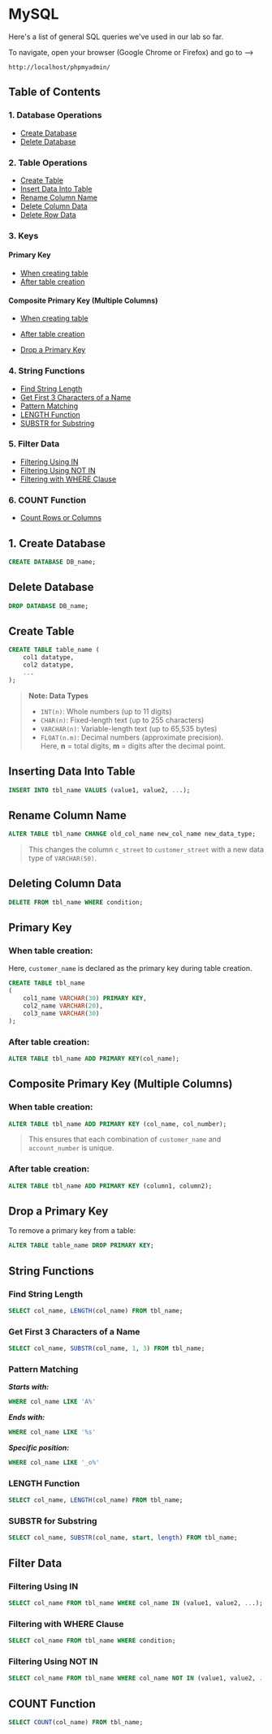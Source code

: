 #  MySQL  
Here's a list of general SQL queries we've used in our lab so far.

To navigate, open your browser (Google Chrome or Firefox) and go to -->

```
http://localhost/phpmyadmin/
```
## Table of Contents

### 1. Database Operations
- [Create Database](#create-database)  
- [Delete Database](#delete-database)

### 2. Table Operations
- [Create Table](#create-table)  
- [Insert Data Into Table](#inserting-data-into-table)  
- [Rename Column Name](#rename-column-name)  
- [Delete Column Data](#deleting-column-data)  
- [Delete Row Data](#deleting-row-data)

### 3. Keys
#### Primary Key
- [When creating table](#when-table-creation)  
- [After table creation](#after-table-creation)  

#### Composite Primary Key (Multiple Columns)
- [When creating table](#when-table-creation-1)  
- [After table creation](#after-table-creation-1)  

- [Drop a Primary Key](#drop-a-primary-key)

### 4. String Functions
- [Find String Length](#find-string-length)  
- [Get First 3 Characters of a Name](#get-first-3-characters-of-a-name)  
- [Pattern Matching](#pattern-matching)  
- [LENGTH Function](#length-function)  
- [SUBSTR for Substring](#substr-for-substring)

### 5. Filter Data
- [Filtering Using IN](#filtering-using-in)  
- [Filtering Using NOT IN](#filtering-using-not-in)  
- [Filtering with WHERE Clause](#filtering-with-where-clause)

### 6. COUNT Function
- [Count Rows or Columns](#count-function)

## 1. Create Database
```sql
CREATE DATABASE DB_name;
```
## Delete Database
```sql
DROP DATABASE DB_name;
```

## Create Table

```sql
CREATE TABLE table_name (
    col1 datatype,
    col2 datatype,
    ...
);
```
> **Note: Data Types**
> 
> - `INT(n)`: Whole numbers (up to 11 digits)
> - `CHAR(n)`: Fixed-length text (up to 255 characters)
> - `VARCHAR(n)`: Variable-length text (up to 65,535 bytes)
> - `FLOAT(n.m)`: Decimal numbers (approximate precision).  
>   Here, **n** = total digits, **m** = digits after the decimal point.

## Inserting Data Into Table
```sql
INSERT INTO tbl_name VALUES (value1, value2, ...);
```

## Rename Column Name

```sql
ALTER TABLE tbl_name CHANGE old_col_name new_col_name new_data_type;
```

> This changes the column `c_street` to `customer_street` with a new data type of `VARCHAR(50)`.

## Deleting Column Data

```sql
DELETE FROM tbl_name WHERE condition;
```
## Primary Key 
### When table creation:
Here, `customer_name` is declared as the primary key during table creation.

```sql
CREATE TABLE tbl_name 
(
    col1_name VARCHAR(30) PRIMARY KEY,
    col2_name VARCHAR(20),
    col3_name VARCHAR(30)
);

```
###  After table creation:
```sql
ALTER TABLE tbl_name ADD PRIMARY KEY(col_name);
```

## Composite Primary Key (Multiple Columns) 
### When table creation:
```sql
ALTER TABLE tbl_name ADD PRIMARY KEY (col_name, col_number);
```
> This ensures that each combination of `customer_name` and `account_number` is unique.

###  After table creation:
```sql
ALTER TABLE tbl_name ADD PRIMARY KEY (column1, column2);
```
## Drop a Primary Key
To remove a primary key from a table:
```sql
ALTER TABLE table_name DROP PRIMARY KEY;
```
## String Functions
###  Find String Length
```sql
SELECT col_name, LENGTH(col_name) FROM tbl_name;
```
###  Get First 3 Characters of a Name
```sql
SELECT col_name, SUBSTR(col_name, 1, 3) FROM tbl_name;
```
### Pattern Matching
***Starts with:***
```sql
WHERE col_name LIKE 'A%'
```
***Ends with:***
```sql
WHERE col_name LIKE '%s'
```
***Specific position:***
```sql
WHERE col_name LIKE '_o%'
```
### LENGTH Function

```sql
SELECT col_name, LENGTH(col_name) FROM tbl_name;
```
### SUBSTR for Substring

```sql
SELECT col_name, SUBSTR(col_name, start, length) FROM tbl_name;
```
## Filter Data
###  Filtering Using IN
```sql
SELECT col_name FROM tbl_name WHERE col_name IN (value1, value2, ...);
```
###  Filtering with WHERE Clause
```sql
SELECT col_name FROM tbl_name WHERE condition;
```
### Filtering Using NOT IN
```sql
SELECT col_name FROM tbl_name WHERE col_name NOT IN (value1, value2, ...);
```
## COUNT Function

```sql
SELECT COUNT(col_name) FROM tbl_name;
```